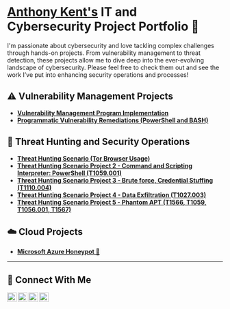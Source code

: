 # <a href="https://www.linkedin.com/in/akentitpro/">Anthony Kent's</a> IT and Cybersecurity Project Portfolio 🔐

I'm passionate about cybersecurity and love tackling complex challenges through hands-on projects. From vulnerability management to threat detection, these projects allow me to dive deep into the ever-evolving landscape of cybersecurity. Please feel free to check them out and see the work I’ve put into enhancing security operations and processes!

## ⚠️ Vulnerability Management Projects

- **[Vulnerability Management Program Implementation](https://github.com/AnthonyKSec/vulnerability-management-program/tree/main)**
- **[Programmatic Vulnerability Remediations (PowerShell and BASH)](https://github.com/joshcybertest/programmatic-vulnerability-remediations)**

## 🚨 Threat Hunting and Security Operations

- **[Threat Hunting Scenario (Tor Browser Usage)](https://github.com/joshmadakor0/threat-hunting-scenario-tor)**
- **[Threat Hunting Scenario Project 2 - Command and Scripting Interpreter: PowerShell (T1059.001)](https://github.com/churd-git/Threat-Hunting-T1059)**
- **[Threat Hunting Scenario Project 3 - Brute force, Credential Stuffing (T1110.004)](https://github.com/churd-git/Threat-Hunting-Cridential-Stuffing)**
- **[Threat Hunting Scenario Project 4 - Data Exfiltration (T1027.003)](https://github.com/churd-git/Threat-Hunting-Data-Exfiltration)**
- **[Threat Hunting Scenario Project 5 - Phantom APT (T1566, T1059, T1056.001, T1567)](https://github.com/churd-git/Threat-Hunting-Phantom-Hackers-APT)**

## ☁️ Cloud Projects
- **[Microsoft Azure Honeypot 🍯](https://github.com/AnthonyKSec/Azure-Honeypot)**

<hr/>

## 🤳 Connect With Me

[<img align="left" alt="___________ | YouTube" width="22px" src="https://cdn.jsdelivr.net/npm/simple-icons@v3/icons/youtube.svg" />][youtube]
[<img align="left" alt="___________ | Twitter" width="22px" src="https://cdn.jsdelivr.net/npm/simple-icons@v3/icons/twitter.svg" />][twitter]
[<img align="left" alt="___________ | LinkedIn" width="22px" src="https://cdn.jsdelivr.net/npm/simple-icons@v3/icons/linkedin.svg" />][linkedin]
[<img align="left" alt="___________ | Instagram" width="22px" src="https://cdn.jsdelivr.net/npm/simple-icons@v3/icons/instagram.svg" />][instagram]

[twitter]: https://twitter.com/___________
[youtube]: https://www.youtube.com/c/___________
[instagram]: https://www.instagram.com/___________
[linkedin]: https://www.linkedin.com/in/akentitpro/___________

<!--
<img width="35" alt="image" src="https://github.com/user-attachments/assets/2f41c7cd-5ea8-4475-b451-a37161b6c3fb"> 
<img width="35" alt="image" src="https://github.com/user-attachments/assets/77649969-9910-4994-8b96-74a116cfb2a8">
-->
